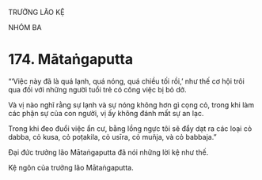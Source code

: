 TRƯỞNG LÃO KỆ

NHÓM BA

# 174. Mātaṅgaputta

“‘Việc này đã là quá lạnh, quá nóng, quá chiều tối rồi,’ như thế cơ hội trôi qua đối với những người tuổi trẻ có công việc bị bỏ dở.

Và vị nào nghĩ rằng sự lạnh và sự nóng không hơn gì cọng cỏ, trong khi làm các phận sự của con người, vị ấy không đánh mất sự an lạc.

Trong khi đeo đuổi việc ẩn cư, bằng lồng ngực tôi sẽ đẩy dạt ra các loại cỏ dabba, cỏ kusa, cỏ poṭakila, cỏ usīra, cỏ muñja, và cỏ babbaja.”

Đại đức trưởng lão Mātaṅgaputta đã nói những lời kệ như thế.

Kệ ngôn của trưởng lão Mātaṅgaputta.
